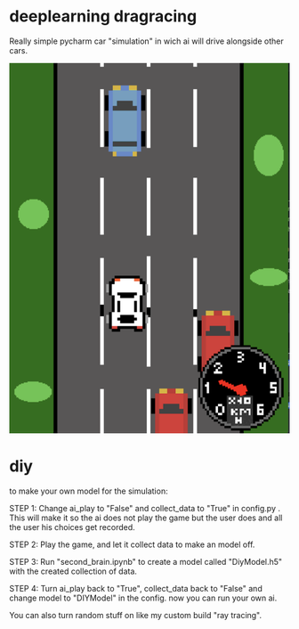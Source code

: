 # deeplearning dragracing
 Really simple pycharm car "simulation" in wich ai will drive alongside other cars.

![screenie of basic game](https://github.com/DR-Dev-Jack/deeplearning-dragracing/blob/main/other/screenie.png?raw=true)
# diy
to make your own model for the simulation:

STEP 1: Change ai_play to "False" and collect_data to "True" in config.py . This will make it so the ai does not play the game but the user does and all the user his choices get recorded.

STEP 2: Play the game, and let it collect data to make an model off.

STEP 3: Run "second_brain.ipynb" to create a model called "DiyModel.h5" with the created collection of data.

STEP 4: Turn ai_play back to "True", collect_data back to "False" and change model to "DIYModel" in the config.
now you can run your own ai.

You can also turn random stuff on like my custom build "ray tracing".